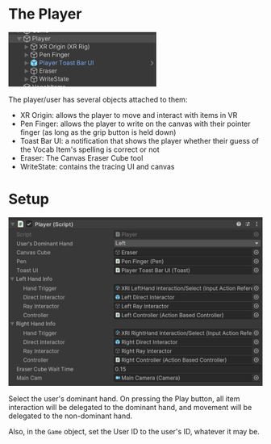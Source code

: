 # The Player

![The Player object's hierarchy.](img/player.png)

The player/user has several objects attached to them:
- XR Origin: allows the player to move and interact with items in VR
- Pen Finger: allows the player to write on the canvas with their pointer finger (as long as the grip button is held down)
- Toast Bar UI: a notification that shows the player whether their guess of the Vocab Item's spelling is correct or not
- Eraser: The Canvas Eraser Cube tool
- WriteState: contains the tracing UI and canvas

# Setup

![The editor showing draggable fields of the Player script](img/playerscript.png)

Select the user's dominant hand. On pressing the Play button, all item interaction will be delegated to the dominant hand, and movement will be delegated to the non-dominant hand.

Also, in the `Game` object, set the User ID to the user's ID, whatever it may be.